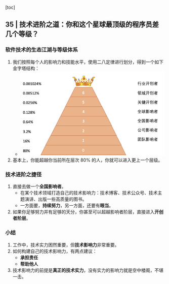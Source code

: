 [toc]

## 35 | 技术进阶之道：你和这个星球最顶级的程序员差几个等级？

### 软件技术的生态江湖与等级体系

1.  我们按照每个人的影响力和技能水平，使用二八定律进行划分，得到一个如下金字塔结构：
    -   ![img](imgs/188e67e7c63176fc979f4565aa4ad0ab.jpg)
2.  基本上，你能超越你当前所在层次 80% 的人，你就可以进入更上一个层级。

### 技术进阶之捷径

1.  直接去做一个**全国影响者**。
    -   在某个技术领域打造自己的技术影响力：技术博客、技术公众号、技术主题演讲、出版一些高质量的图书。
    -   一方面要，**持续努力**，另一方面，还要有**眼当**。
2.  如果你足够努力并有足够的天分，你甚至可以超越影响者阶层，直接进入**开创者阶层**。

### 小结

1.  工作中，技术实力困然重要，但**技术影响力**非常重要。
2.  如何构建自己的技术影响力，有两点建议：
    -   **承担责任**
    -   **帮助他人**
3.  技术影响力的前提是**真正的技术实力**，没有实力的影响力就是空中楼阁，不堪一击。